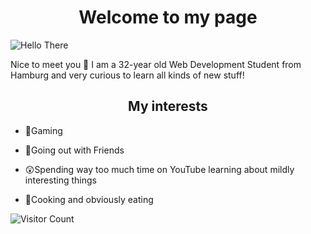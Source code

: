 <h1 align="center">Welcome to my page</h1>

![Hello There](https://media.giphy.com/media/Nx0rz3jtxtEre/giphy.gif)

Nice to meet you 👋 I am a 32-year old Web Development Student from Hamburg and very curious to learn all kinds of new stuff!

<h2 align="center">My interests</h2>

- 👾Gaming

- 🍻Going out with Friends

- 😲Spending way too much time on YouTube learning about mildly interesting things

- 🍕Cooking and obviously eating

![Visitor Count](https://profile-counter.glitch.me/{CorneliusMoe}/count.svg)
